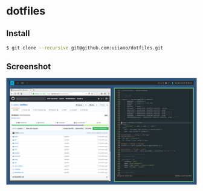 # dotfiles
## Install
```sh
$ git clone --recursive git@github.com:uiiaoo/dotfiles.git
```

## Screenshot
![](https://raw.githubusercontent.com/uiiaoo/dotfiles/images/screenshot.png)
